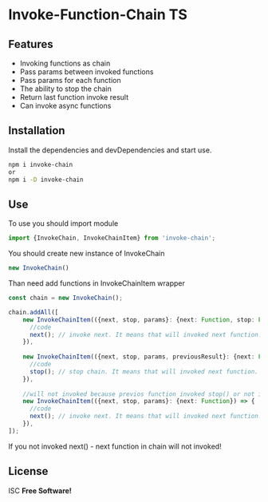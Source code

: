 # Invoke-Function-Chain TS
## Features

- Invoking functions as chain
- Pass params between invoked functions
- Pass params for each function
- The ability to stop the chain
- Return last function invoke result
- Can invoke async functions

## Installation

Install the dependencies and devDependencies and start use.

```sh
npm i invoke-chain
or
npm i -D invoke-chain
```

## Use

To use you should import module

```ts
import {InvokeChain, InvokeChainItem} from 'invoke-chain';
```

You should create new instance of InvokeChain

```ts
new InvokeChain()
```

Than need add functions in InvokeChainItem wrapper

```ts
const chain = new InvokeChain();

chain.addAll([
    new InvokeChainItem(({next, stop, params}: {next: Function, stop: Function, params: any}) => {
      //code
      next(); // invoke next. It means that will invoked next function. It not stopped current function
    }),
    
    new InvokeChainItem(({next, stop, params, previousResult}: {next: Function, stop: Function, params: any, previousResult: any}) => {
      //code
      stop(); // stop chain. It means that will invoked next function. It not stopped current function
    }),
    
    //will not invoked because previos function invoked stop() or not invoked next()
    new InvokeChainItem(({next, stop, params}: {next: Function}) => {
      //code
      next(); // invoke next. It means that will invoked next function. It not stopped current function
    }),
]);
```

If you not invoked next() - next function in chain will not invoked!

## License
ISC
**Free Software!**